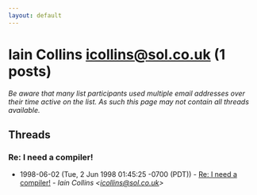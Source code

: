 ```yaml
---
layout: default
---
```


# Iain Collins <icollins@sol.co.uk> (1 posts)

_Be aware that many list participants used multiple email addresses over their time active on the list. As such this page may not contain all threads available._

## Threads

### Re: I need a compiler!
+ 1998-06-02 (Tue, 2 Jun 1998 01:45:25 -0700 (PDT)) - [Re: I need a compiler!](/archive/1998/06/cc80a23b600bd0fda79dfc6d1415d7489a08df2faa1c0d764ff1c8900a1868c8) - _Iain Collins \<icollins@sol.co.uk\>_

